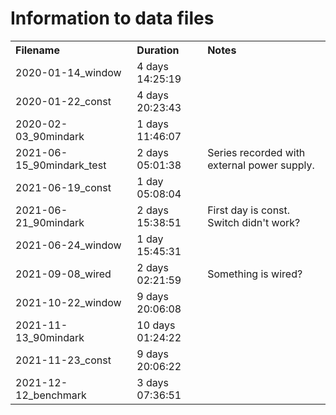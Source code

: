 # Information to data files

<!-- markdownlint-disable MD033 -->
<table>
  <tr>
    <th align="left">Filename</th>
    <th align="left">Duration</th>
    <th align="left">Notes</th>
  </tr>
  <tr>
    <td align="left">2020-01-14_window</td>
    <td align="left">4 days 14:25:19</td>
    <td align="left"></td>
  </tr>
  <tr>
    <td align="left">2020-01-22_const</td>
    <td align="left">4 days 20:23:43</td>
    <td align="left"></td>
  </tr>
  <tr>
    <td align="left">2020-02-03_90mindark</td>
    <td align="left">1 days 11:46:07</td>
    <td align="left"></td>
  </tr>
  </tr>
    <td align="left">2021-06-15_90mindark_test</td>
    <td align="left">2 days 05:01:38</td>
    <td align="left">Series recorded with external power supply.</td>
  <tr>
    <td align="left">2021-06-19_const</td>
    <td align="left">1 day 05:08:04</td>
    <td align="left"></td>
  </tr>
  <tr>
    <td align="left">2021-06-21_90mindark</td>
    <td align="left">2 days 15:38:51</td>
    <td align="left">First day is const. Switch didn't work?</td>
  </tr>
  <tr>
    <td align="left">2021-06-24_window</td>
    <td align="left">1 day 15:45:31</td>
    <td align="left"></td>
  </tr>
  <tr>
    <td align="left">2021-09-08_wired</td>
    <td align="left">2 days 02:21:59</td>
    <td align="left">Something is wired?</td>
  </tr>
  <tr>
    <td align="left">2021-10-22_window</td>
    <td align="left">9 days 20:06:08</td>
    <td align="left"></td>
  </tr>
  <tr>
    <td align="left">2021-11-13_90mindark</td>
    <td align="left">10 days 01:24:22</td>
    <td align="left"></td>
  </tr>
  <tr>
    <td align="left">2021-11-23_const</td>
    <td align="left">9 days 20:06:22</td>
    <td align="left"></td>
  </tr>
  <tr>
    <td align="left">2021-12-12_benchmark</td>
    <td align="left">3 days 07:36:51</td>
    <td align="left"></td>
  </tr>
</table>
